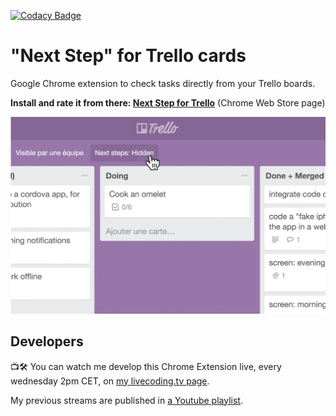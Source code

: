 [![Codacy Badge](https://api.codacy.com/project/badge/Grade/7ca1f64573ee434eb82159df9d7afc0f)](https://www.codacy.com/app/adrien-joly/chrome-next-step-for-trello?utm_source=github.com&amp;utm_medium=referral&amp;utm_content=adrienjoly/chrome-next-step-for-trello&amp;utm_campaign=Badge_Grade)

# "Next Step" for Trello cards

Google Chrome extension to check tasks directly from your Trello boards.

**Install and rate it from there: [Next Step for Trello](https://chrome.google.com/webstore/detail/next-step-for-trello-card/iajhmklhilkjgabejjemfbhmclgnmamf)** (Chrome Web Store page)

![Next step for trello screenshot](/docs/assets/next-step-anim-big.gif)

## Developers

📺🛠 You can watch me develop this Chrome Extension live, every wednesday 2pm CET, on [my livecoding.tv page](https://www.livecoding.tv/adrienjoly/). 

My previous streams are published in [a Youtube playlist](https://www.youtube.com/playlist?list=PLmzn1C-VN6G7FLdUJM3G82cG-Q69xJ2AY).
